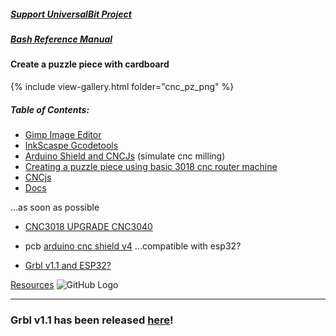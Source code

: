 ##### [Support UniversalBit Project](https://github.com/universalbit-dev/universalbit-dev/tree/main/support)
##### [Bash Reference Manual](https://www.gnu.org/software/bash/manual/html_node/index.html)

#### Create a puzzle piece with cardboard
{% include view-gallery.html folder="cnc_pz_png" %}

##### Table of Contents:
* [Gimp Image Editor]()
* [InkScaspe Gcodetools]()
* [Arduino Shield and CNCJs]() (simulate cnc milling)
* [Creating a puzzle piece using basic 3018 cnc router machine]()
* [CNCjs](https://cnc.js.org/)
* [Docs](https://github.com/cncjs/cncjs/wiki/Introduction)

...as soon as possible
* [CNC3018 UPGRADE CNC3040](https://www.youtube.com/watch?v=an0JTNjjmwc)
* pcb [arduino cnc shield v4](https://www.google.com/search?q=arduino+cnc+shield+v4&tbm=isch&ved=2ahUKEwiipKKJ16OBAxW18rsIHev_ANkQ2-cCegQIABAA&oq=arduino+cnc+shield+v4&gs_lcp=CgNpbWcQAzIECCMQJzIHCAAQExCABDIICAAQCBAeEBMyCAgAEAgQHhATMgYIABAeEBNQugdYjAlgjRRoAXAAeACAAfoDiAGmBZIBBzAuMS41LTGYAQCgAQGqAQtnd3Mtd2l6LWltZ8ABAQ&sclient=img&ei=jp7_ZKKlObXl7_UP6_-DyA0&bih=651&biw=1360&client=firefox-b-e&hl=it) ...compatible with esp32?


* [Grbl v1.1 and ESP32?](https://github.com/bdring/Grbl_Esp32/issues/12)


[Resources](https://github.com/bdring/Grbl_Esp32)
![GitHub Logo](https://github.com/gnea/gnea-Media/blob/master/Grbl%20Logo/Grbl%20Logo%20250px.png?raw=true)
***

### Grbl v1.1 has been released [here](https://github.com/gnea/grbl/releases)!


